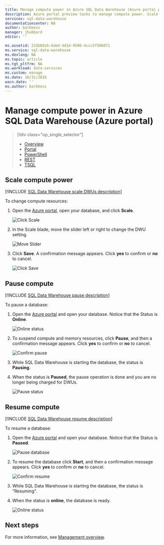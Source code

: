 ```yaml
---
title: Manage compute power in Azure SQL Data Warehouse (Azure portal preview) | Azure
description: Azure portal preview tasks to manage compute power. Scale compute resources by adjusting DWUs. Or, pause and resume compute resources to save costs.
services: sql-data-warehouse
documentationcenter: NA
author: barbkess
manager: jhubbard
editor: ''

ms.assetid: 233b0da5-4abd-4d1d-9586-4ccc5f50b071
ms.service: sql-data-warehouse
ms.devlang: NA
ms.topic: article
ms.tgt_pltfrm: NA
ms.workload: data-services
ms.custom: manage
ms.date: 10/31/2016
wacn.date: ''
ms.author: barbkess
---
```


# Manage compute power in Azure SQL Data Warehouse (Azure portal)

> [!div class="op_single_selector"]
> * [Overview](sql-data-warehouse-manage-compute-overview.md)
> * [Portal](sql-data-warehouse-manage-compute-portal.md)
> * [PowerShell](sql-data-warehouse-manage-compute-powershell.md)
> * [REST](sql-data-warehouse-manage-compute-rest-api.md)
> * [TSQL](sql-data-warehouse-manage-compute-tsql.md)
>
>

## Scale compute power
[!INCLUDE [SQL Data Warehouse scale DWUs description](../../includes/sql-data-warehouse-scale-dwus-description.md)]

To change compute resources:

1. Open the [Azure portal][Azure portal], open your database, and click **Scale**.

    ![Click Scale][1]
2. In the Scale blade, move the slider left or right to change the DWU setting.

    ![Move Slider][2]
3. Click **Save**. A confirmation message appears. Click **yes** to confirm or **no** to cancel.

    ![Click Save][3]

## <a name="pause-compute-bk"></a> Pause compute
[!INCLUDE [SQL Data Warehouse pause description](../../includes/sql-data-warehouse-pause-description.md)]

To pause a database:

1. Open the [Azure portal][Azure portal] and open your database. Notice that the Status is **Online**.

    ![Online status][6]
2. To suspend compute and memory resources, click **Pause**, and then a confirmation message appears. Click **yes** to confirm or **no** to cancel.

    ![Confirm pause][7]
3. While SQL Data Warehouse is starting the database, the status is **Pausing**.
4. When the status is **Paused**, the pause operation is done and you are no longer being charged for DWUs.

    ![Pause status][4]

## <a name="resume-compute-bk"></a> Resume compute
[!INCLUDE [SQL Data Warehouse resume description](../../includes/sql-data-warehouse-resume-description.md)]

To resume a database:

1. Open the [Azure portal][Azure portal] and open your database. Notice that the Status is **Paused**.

    ![Pause database][4]
2. To resume the database click **Start**, and then a confirmation message appears. Click **yes** to confirm or **no** to cancel.

    ![Confirm resume][5]
3. While SQL Data Warehouse is starting the database, the status is "Resuming".
4. When the status is **online**, the database is ready.

    ![Online status][6]

## <a name="next-steps-bk"></a> Next steps
For more information, see [Management overview][Management overview].

<!--Image references-->
[1]: ./media/sql-data-warehouse-manage-compute-portal/click-scale.png
[2]: ./media/sql-data-warehouse-manage-compute-portal/move-slider.png
[3]: ./media/sql-data-warehouse-manage-compute-portal/click-save.png
[4]: ./media/sql-data-warehouse-manage-compute-portal/resume-database.png
[5]: ./media/sql-data-warehouse-manage-compute-portal/resume-confirm.png
[6]: ./media/sql-data-warehouse-manage-compute-portal/pause-database.png
[7]: ./media/sql-data-warehouse-manage-compute-portal/pause-confirm.png

<!--Article references-->
[Management overview]: ./sql-data-warehouse-overview-manage.md
[Manage compute overview]: ./sql-data-warehouse-manage-compute-overview.md

<!--MSDN references-->

<!--Other Web references-->

[Azure portal]: http://portal.azure.cn/